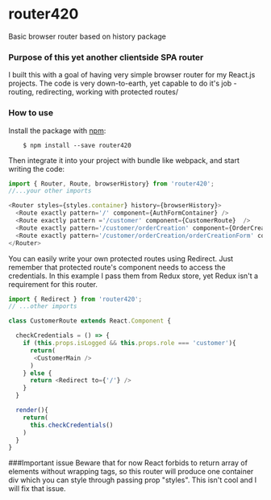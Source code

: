 # router420
Basic browser router based on history package

### Purpose of this yet another clientside SPA router
I built this with a goal of having very simple browser router for my React.js projects. The code is very down-to-earth, yet capable to do it's job - routing, redirecting, working with protected routes/

### How to use
Install the package with [npm](https://www.npmjs.com/):
```
    $ npm install --save router420
```
Then integrate it into your project with bundle like webpack, and start writing the code:
```js
import { Router, Route, browserHistory} from 'router420';
//...your other imports

<Router styles={styles.container} history={browserHistory}>
  <Route exactly pattern='/' component={AuthFormContainer} />
  <Route exactly pattern ='/customer' component={CustomerRoute}  />
  <Route exactly pattern='/customer/orderCreation' component={OrderCreationRoute} />
  <Route exactly pattern='/customer/orderCreation/orderCreationForm' component={OrderCreationFormRoute} />
</Router>
```
You can easily write your own protected routes using Redirect. Just remember that protected route's component needs to access the credentials. In this example I pass them from Redux store, yet Redux isn't a requirement for this router.
```js
import { Redirect } from 'router420';
// ...other imports

class CustomerRoute extends React.Component {

  checkCredentials = () => {
    if (this.props.isLogged && this.props.role === 'customer'){
      return(
       <CustomerMain />
      )
    } else {
      return <Redirect to={'/'} />
    }
  }

  render(){
    return(
      this.checkCredentials()
    )
  }
}
```

###Important issue
Beware that for now React forbids to return array of elements without wrapping tags, so this router will produce one container div which you can style through passing prop "styles". This isn't cool and I will fix that issue.
